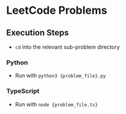# LeetCode Problems

## Execution Steps

- `cd` into the relevant sub-problem directory

### Python

- Run with `python3 {problem_file}.py`

### TypeScript

- Run with `node {problem_file.ts}`
